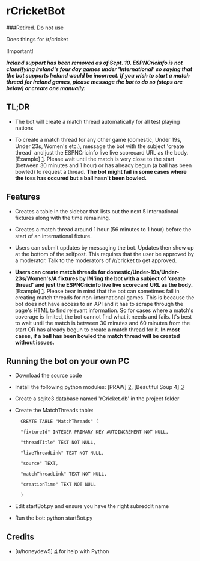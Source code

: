 rCricketBot
===========

###Retired. Do not use

Does things for /r/cricket

!Important!

***Ireland support has been removed as of Sept. 10. ESPNCricinfo is not classifying Ireland's four day games under 'International' so saying that the bot supports Ireland would be incorrect. If you wish to start a match thread for Ireland games, please message the bot to do so (steps are below) or create one manually.*** 

TL;DR
-----

* The bot will create a match thread automatically for all test playing nations

* To create a match thread for any other game (domestic, Under 19s, Under 23s, Women's etc.), message the bot with the subject 'create thread' and just the ESPNCricinfo live live scorecard URL as the body. [Example] [1]. Please wait until the match is very close to the start (between 30 minutes and 1 hour) or has already begun (a ball has been bowled) to request a thread. **The bot might fail in some cases where the toss has occured but a ball hasn't been bowled.**



Features
--------

* Creates a table in the sidebar that lists out the next 5 international fixtures along with the time remaining.

* Creates a match thread around 1 hour (56 minutes to 1 hour) before the start of an international fixture.

* Users can submit updates by messaging the bot. Updates then show up at the bottom of the selfpost. This requires that the user be approved by a moderator. Talk to the moderators of /r/cricket to get approved.

* **Users can create match threads for domestic/Under-19s/Under-23s/Women's/A fixtures by IM'ing the bot with a subject of 'create thread' and just the ESPNCricinfo live live scorecard URL as the body.** [Example] [1]. Please bear in mind that the bot can sometimes fail in creating match threads for non-international games. This is because the bot does not have access to an API and it has to scrape through the page's HTML to find relevant information. So for cases where a match's coverage is limited, the bot cannot find what it needs and fails. It's best to wait until the match is between 30 minutes and 60 minutes from the start OR has already begun to create a match thread for it. **In most cases, if a ball has been bowled the match thread will be created without issues.**


Running the bot on your own PC
------------------------------

* Download the source code

* Install the following python modules: [PRAW] [2], [Beautiful Soup 4] [3]

* Create a sqlite3 database named 'rCricket.db' in the project folder

* Create the MatchThreads table:

        CREATE TABLE "MatchThreads" (
    
        "fixtureId" INTEGER PRIMARY KEY AUTOINCREMENT NOT NULL,
    
        "threadTitle" TEXT NOT NULL,
    
        "liveThreadLink" TEXT NOT NULL,
    
        "source" TEXT,
    
        "matchThreadLink" TEXT NOT NULL,
    
        "creationTime" TEXT NOT NULL
    
        )

* Edit startBot.py and ensure you have the right subreddit name

* Run the bot: python startBot.py


Credits
--------

* [u/honeydew5] [4] for help with Python
 

 [1]: http://i.imgur.com/pH5guDI.png "Example"
 [2]: https://praw.readthedocs.org/en/latest/ "PRAW"
 [3]: http://www.crummy.com/software/BeautifulSoup/ "Beautiful Soup 4"
 [4]: http://www.reddit.com/user/honeydew5/ "u/honeydew5"
 
